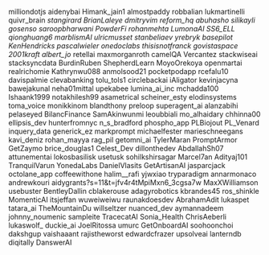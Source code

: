 milliondotjs
aidenybai
Himank_jain1
almostpaddy
robbalian
lukmartinelli
quivr_brain
_stangirard
BrianLaleye
dmitryvim
reform_hq
abuhasho
silikayli
gosenso
saroopbharwani
PowderFi
_rohanmehta
LumonaAI
SS6_ELL
qionghuang6
marblismAI
ulricmusset
stanbeliaev
yrebryk
basepilot
KenHendricks_
pascalwieler
onedoclabs
thisisnotfranck
govistaspace
2001kraft
albert_jo_
retellai
maxmorganroth
camelQA
Vercantez
stackwiseai
stacksyncdata
BurdinRuben
ShepherdLearn
MoyoOrekoya
openmartai
realrichomie
Kathrynwu088
anmolsood21
pocketpodapp
rcefalu10
davispalmie
clevabanking
tolu_tols1
circlebackai
iAligator
kevinjacyna
bawejakunal
neha01mittal
upekabee
lumina_ai_inc
mchadda100
Ishaank1999
notakhilesh99
asametrical
scheiner_esty
elodinsystems
toma_voice
monikkinom
blandthony
preloop
superagent_ai
alanzabihi
pelaseyed
BilancFinance
SamAkinwunmi
leoubbiali
mo_alhaidary
chhinna00
ellipsis_dev
hunterfromnyc
n_s_bradford
phospho_app
PLBiojout
PL_Venard
inquery_data
generick_ez
markprompt
michaelfester
marieschneegans
kavi_deniz
rohan_mayya
rag_pil
getomni_ai
TylerMaran
PromptArmor
GetZaymo
brice_douglas1
Celest_Dev
dillonthedev
AbdallahSh07
attunementai
lokosbasilisk
usetusk
sohilkshirsagar
Marcel7an
Adityaj101
TranquilVarun
YonedaLabs
DanielVlasits
GetArtisanAI
jasparcjack
octolane_app
coffeewithone
halim__rafi
yjwxiao
tryparadigm
annarmonaco
andrewkouri
aidygrants?s=11&t=jfv4r4tMpiMxn6_3cgsa7w
MaxXWilliamson
usebuster
BentleyDallin
cblakerouse
adagyrobotics
kbrandes45
ros_shinkle
MomenticAI
itsjeffan
wuweiweiwu
raunakdoesdev
AbrahamAdit
lukaspet
tatara_ai
TheMountainDu
willseltzer
nuanced_dev
aymannadeem
johnny_noumenic
sampleite
TracecatAI
Sonia_Health
ChrisAeberli
lukaswolf_
duckie_ai
JoelRitossa
umurc
GetOnboardAI
soohoonchoi
dakshgup
vaishaaant
rajistheworst
edwardcfrazer
upsolveai
lanterndb
diqitally
DanswerAI
​
